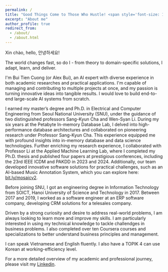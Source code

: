 ```yaml
---
permalink: /
title: "Good Things Come to Those Who Hustle! <span style='font-size: 13px;'> (Chuck Noll) </span>"
excerpt: "About me"
author_profile: true
redirect_from: 
  - /about/
  - /about.html
---
```

Xin chào, hello, 안녕하세요!

The world changes fast, so do I - from theory to domain-specific solutions, I adapt, learn, and deliver.

I'm Bui Tien Cuong (or Alex Bui), an AI expert with diverse experience in both academic researches and practical applications. I'm capable of managing and contributing to multiple projects at once, and my passion is turning innovative ideas into tangible results. I would love to build end-to-end large-scale AI systems from scratch.

I earned my master’s degree and Ph.D. in Electrical and Computer Engineering from Seoul National University (SNU), under the guidance of two distinguished professors Sang-Kyun Cha and Wen-Syan Li. During my six years at the Petabyte In-memory Database Lab, I delved into high-performance database architectures and collaborated on pioneering research under Professor Sang-Kyun Cha. This experience equipped me with profound insights into in-memory database and data science technologies. Further enriching my research experience, I collaborated with Professor Li at the Applied Machine Learning Lab, where I completed my Ph.D. thesis and published four papers at prestigious conferences, including the 23rd IEEE ICDM and PAKDD in 2023 and 2024. Additionally, our team developed innovative software solutions for practical challenges, such as an AI-based Music Annotation System, which you can explore here: [bit.ly/mosaicv2](https://bit.ly/mosaicv2). 

Before joining SNU, I got an engineering degree in Information Technology from SOICT, Hanoi University of Science and Technology in 2017.
Between 2017 and 2019, I worked as a software engineer at an ERP software company, developing CRM solutions for a telesales company.

Driven by a strong curiosity and desire to address real-world problems, I am always looking to learn more and improve my skills. I am particularly interested in using my technical knowledge to tackle challendges in business problems. I also completed over ten Coursera courses and specializations to better understand business principles and management.

I can speak Vietnamese and English fluently. I also have a TOPIK 4 can use Korean at working-efficiency level.

For a more detailed overview of my academic and professional journey, please visit my [Linkedin](https://www.linkedin.com/in/alex-bui-snu/).




